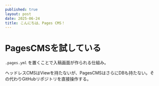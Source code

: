 ```yaml
---
published: true
layout: post
date: 2025-06-24
title: こんにちは、Pages CMS！
---
```

# PagesCMSを試している

`.pages.yml` を置くことで入稿画面が作られる仕組み。

ヘッドレスCMSはViewを持たないが、PagesCMSはさらにDBも持たない。その代わりGitHubリポジトリを直接操作する。
